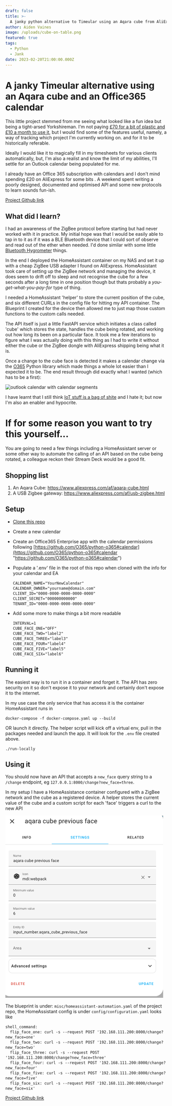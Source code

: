 ```yaml
---
draft: false
title: >-
  A janky python alternative to Timeular using an Aqara cube from AliExpress
author: Aiden Vaines
image: /uploads/cube-on-table.png
featured: true
tags:
  - Python
  - Jank
date: 2023-02-20T21:00:00.000Z
---
```


# A janky Timeular alternative using an Aqara cube and an Office365 calendar

This little project stemmed from me seeing what looked like a fun idea but being a tight-arsed Yorkshireman. I'm not paying [£70 for a bit of plastic and £10 a month to use it](https://timeular.com), but I would find some of the features useful, namely, a way of tracking which project I'm currently working on. and for it to be historically referable.

Ideally I would like it to magically fill in my timesheets for various clients automatically, but, I'm also a realist and know the limit of my abilities, I'll settle for an Outlook calendar being populated for me.

I already have an Office 365 subscription with calendars and I don't mind spending £20 on AliExpress for some bits . A weekend spent writing a poorly designed, documented and optimised API and some new protocols to learn sounds fun-ish.

[Project Github link](https://github.com/avaines/timesheet-cube)

## What did I learn?

I had an awareness of the ZigBee protocol before starting but had never worked with it in practice. My initial hope was that I would be easily able to tap in to it as if it was a BLE Bluetooth device that I could sort of observe and read out of the ether when needed. I'd done similar with some little [Bluetooth Hygrometer](https://github.com/avaines/hygrometer-reporter) things.

In the end I deployed the HomeAssistant container on my NAS and set it up with a cheap ZigBee USB adapter I found on AliExpress. HomeAssistant took care of setting up the ZigBee network and managing the device, it does seem to drift off to sleep and not recognise the cube for a few seconds after a long time in one position though but thats probably a _you-get-what-you-pay-for_ type of thing.

I needed a HomeAssistant 'helper' to store the current position of the cube, and six different CURLs in the config file for hitting my API container. The Blueprint I created for the device then allowed me to just map those custom functions to the custom calls needed.

The API itself is just a little FastAPI service which initiates a class called 'cube' which stores the state, handles the cube being rotated, and working out how long its been on a particular face. It took me a few iterations to figure what I was actually doing with this thing as I had to write it without either the cube or the ZigBee dongle with AliExpress shipping being what it is.

Once a change to the cube face is detected it makes a calendar change via the [O365](https://github.com/O365/python-o365 "Python O365 library") Python library which made things a whole lot easier than I expected it to be. The end result through did exactly what I wanted (which has to be a first):

![outlook calendar with calendar segments](/uploads/time-cube-calendar.png "its alive")

I have learnt that I still think [IoT stuff is a bag of shite](https://twitter.com/internetofshit) and I hate it; but now I'm also an enabler and hypocrite.

# If for some reason you want to try this yourself...

You are going to need a few things including a HomeAssistant server or some other way to automate the calling of an API based on the cube being rotated, a colleague reckon their Stream Deck would be a good fit.

## Shopping list

1. An Aqara Cube: https://www.aliexpress.com/af/aqara-cube.html
2. A USB Zigbee gateway: https://www.aliexpress.com/af/usb-zigbee.html

## Setup

* [Clone this repo](https://github.com/avaines/timesheet-cube)
* Create a new calendar
* Create an Office365 Enterprise app with the calendar permissions following [https://github.com/O365/python-o365#calendar](https://github.com/O365/python-o365#calendar "https://github.com/O365/python-o365#calendar")
* Populate a '.env' file in the root of this repo when cloned with the info for your calendar and EA

      CALENDAR_NAME="YourNewCalendar"
      CALENDAR_OWNER="yourname@domain.com"
      CLIENT_ID="0000-0000-0000-0000-0000"
      CLIENT_SECRET="000000000000"
      TENANT_ID="0000-0000-0000-0000-0000"
* Add some more to make things a bit more readable

      INTERVAL=1
      CUBE_FACE_ONE="OFF"
      CUBE_FACE_TWO="label2"
      CUBE_FACE_THREE="label3"
      CUBE_FACE_FOUR="label4"
      CUBE_FACE_FIVE="label5"
      CUBE_FACE_SIX="label6"

## Running it

The easiest way is to run it in a container and forget it. The API has zero security on it so don't expose it to your network and certainly don't expose it to the internet.

In my use case the only service that has access it is the container HomeAssistant runs in

    docker-compose -f docker-compose.yaml up --build

OR launch it directly. The helper script will kick off a virtual env, pull in the packages needed and launch the app. It will look for the `.env` file created above.

    ./run-locally

## Using it

You should now have an API that accepts a `new_face` query string to a `/change` endpoint, eg `127.0.0.1:8000/change?new_face=three`.

In my setup I have a HomeAssistance container configured with a ZigBee network and the cube as a registered device. A helper stores the current value of the cube and a custom script for each 'face' triggers a curl to the new API

![](https://github.com/avaines/timesheet-cube/blob/main/misc/homeassistant-helper.png "Home Assistant helper config")

The blueprint is under: `misc/homeassistant-automation.yaml` of the project repo, the HomeAssistant config is under `config/configuration.yaml` looks like

    shell_command:
      flip_face_one: curl -s --request POST '192.168.111.200:8000/change?new_face=one'
      flip_face_two: curl -s --request POST '192.168.111.200:8000/change?new_face=two'
      flip_face_three: curl -s --request POST '192.168.111.200:8000/change?new_face=three'
      flip_face_four: curl -s --request POST '192.168.111.200:8000/change?new_face=four'
      flip_face_five: curl -s --request POST '192.168.111.200:8000/change?new_face=five'
      flip_face_six: curl -s --request POST '192.168.111.200:8000/change?new_face=six'

[Project Github link](https://github.com/avaines/timesheet-cube)
